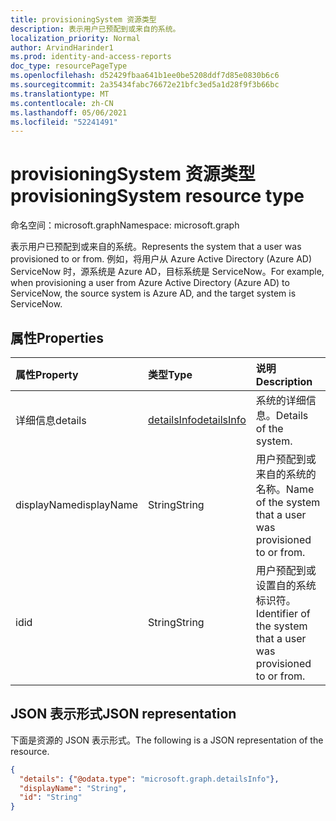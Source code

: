 ```yaml
---
title: provisioningSystem 资源类型
description: 表示用户已预配到或来自的系统。
localization_priority: Normal
author: ArvindHarinder1
ms.prod: identity-and-access-reports
doc_type: resourcePageType
ms.openlocfilehash: d52429fbaa641b1ee0be5208ddf7d85e0830b6c6
ms.sourcegitcommit: 2a35434fabc76672e21bfc3ed5a1d28f9f3b66bc
ms.translationtype: MT
ms.contentlocale: zh-CN
ms.lasthandoff: 05/06/2021
ms.locfileid: "52241491"
---
```

# <a name="provisioningsystem-resource-type"></a><span data-ttu-id="eb56b-103">provisioningSystem 资源类型</span><span class="sxs-lookup"><span data-stu-id="eb56b-103">provisioningSystem resource type</span></span>

<span data-ttu-id="eb56b-104">命名空间：microsoft.graph</span><span class="sxs-lookup"><span data-stu-id="eb56b-104">Namespace: microsoft.graph</span></span>


<span data-ttu-id="eb56b-105">表示用户已预配到或来自的系统。</span><span class="sxs-lookup"><span data-stu-id="eb56b-105">Represents the system that a user was provisioned to or from.</span></span> <span data-ttu-id="eb56b-106">例如，将用户从 Azure Active Directory (Azure AD) ServiceNow 时，源系统是 Azure AD，目标系统是 ServiceNow。</span><span class="sxs-lookup"><span data-stu-id="eb56b-106">For example, when provisioning a user from Azure Active Directory (Azure AD) to ServiceNow, the source system is Azure AD, and the target system is ServiceNow.</span></span>

## <a name="properties"></a><span data-ttu-id="eb56b-107">属性</span><span class="sxs-lookup"><span data-stu-id="eb56b-107">Properties</span></span>

| <span data-ttu-id="eb56b-108">属性</span><span class="sxs-lookup"><span data-stu-id="eb56b-108">Property</span></span>     | <span data-ttu-id="eb56b-109">类型</span><span class="sxs-lookup"><span data-stu-id="eb56b-109">Type</span></span>        | <span data-ttu-id="eb56b-110">说明</span><span class="sxs-lookup"><span data-stu-id="eb56b-110">Description</span></span> |
|:-------------|:------------|:------------|
|<span data-ttu-id="eb56b-111">详细信息</span><span class="sxs-lookup"><span data-stu-id="eb56b-111">details</span></span>|[<span data-ttu-id="eb56b-112">detailsInfo</span><span class="sxs-lookup"><span data-stu-id="eb56b-112">detailsInfo</span></span>](detailsinfo.md)|<span data-ttu-id="eb56b-113">系统的详细信息。</span><span class="sxs-lookup"><span data-stu-id="eb56b-113">Details of the system.</span></span>|
|<span data-ttu-id="eb56b-114">displayName</span><span class="sxs-lookup"><span data-stu-id="eb56b-114">displayName</span></span>|<span data-ttu-id="eb56b-115">String</span><span class="sxs-lookup"><span data-stu-id="eb56b-115">String</span></span>|<span data-ttu-id="eb56b-116">用户预配到或来自的系统的名称。</span><span class="sxs-lookup"><span data-stu-id="eb56b-116">Name of the system that a user was provisioned to or from.</span></span>|
|<span data-ttu-id="eb56b-117">id</span><span class="sxs-lookup"><span data-stu-id="eb56b-117">id</span></span>|<span data-ttu-id="eb56b-118">String</span><span class="sxs-lookup"><span data-stu-id="eb56b-118">String</span></span>|<span data-ttu-id="eb56b-119">用户预配到或设置自的系统标识符。</span><span class="sxs-lookup"><span data-stu-id="eb56b-119">Identifier of the system that a user was provisioned to or from.</span></span>|

## <a name="json-representation"></a><span data-ttu-id="eb56b-120">JSON 表示形式</span><span class="sxs-lookup"><span data-stu-id="eb56b-120">JSON representation</span></span>

<span data-ttu-id="eb56b-121">下面是资源的 JSON 表示形式。</span><span class="sxs-lookup"><span data-stu-id="eb56b-121">The following is a JSON representation of the resource.</span></span>

<!-- {
  "blockType": "resource",
  "optionalProperties": [

  ],
  "@odata.type": "microsoft.graph.provisioningSystem",
  "baseType": null
}-->

```json
{
  "details": {"@odata.type": "microsoft.graph.detailsInfo"},
  "displayName": "String",
  "id": "String"
}
```

<!-- uuid: 16cd6b66-4b1a-43a1-adaf-3a886856ed98
2019-02-04 14:57:30 UTC -->
<!-- {
  "type": "#page.annotation",
  "description": "provisioningSystem resource",
  "keywords": "",
  "section": "documentation",
  "tocPath": ""
}-->


